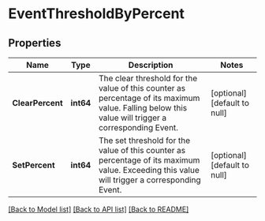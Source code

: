 # EventThresholdByPercent

## Properties
Name | Type | Description | Notes
------------ | ------------- | ------------- | -------------
**ClearPercent** | **int64** | The clear threshold for the value of this counter as percentage of its maximum value. Falling below this value will trigger a corresponding Event. | [optional] [default to null]
**SetPercent** | **int64** | The set threshold for the value of this counter as percentage of its maximum value. Exceeding this value will trigger a corresponding Event. | [optional] [default to null]

[[Back to Model list]](../README.md#documentation-for-models) [[Back to API list]](../README.md#documentation-for-api-endpoints) [[Back to README]](../README.md)


